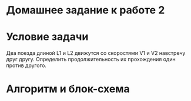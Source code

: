 # Домашнее задание к работе 2
# Условие задачи
Два поезда длиной L1 и L2 движутся со скоростями V1 и V2 навстречу друг другу.
Определить продолжительность их прохождения один против другого.
# Алгоритм и блок-схема

